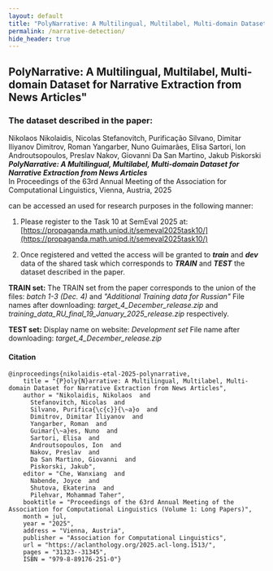 ```yaml
---
layout: default
title: "PolyNarrative: A Multilingual, Multilabel, Multi-domain Dataset for Narrative Extraction from News Articles" 
permalink: /narrative-detection/
hide_header: true
---
```


## PolyNarrative: A Multilingual, Multilabel, Multi-domain Dataset for Narrative Extraction from News Articles" 

### The dataset described in the paper: 

Nikolaos Nikolaidis, Nicolas Stefanovitch, Purificação Silvano, Dimitar Iliyanov Dimitrov, Roman Yangarber, Nuno Guimarães, Elisa Sartori, Ion Androutsopoulos, Preslav Nakov, Giovanni Da San Martino, Jakub Piskorski
<br/>_**PolyNarrative: A Multilingual, Multilabel, Multi-domain Dataset for Narrative Extraction from News Articles**_<br/>
In Proceedings of the 63rd Annual Meeting of the Association for Computational Linguistics, Vienna, Austria, 2025

can be accessed an used for research purposes in the following manner:

1. Please register to the Task 10 at SemEval 2025 at:
[https://propaganda.math.unipd.it/semeval2025task10/](https://propaganda.math.unipd.it/semeval2025task10/)

2. Once registered and vetted the access will be granted to _**train**_ and _**dev**_ data of the shared task which corresponds to _**TRAIN**_ and _**TEST**_ the dataset described in the paper.

**TRAIN set:**
The TRAIN set from the paper corresponds to the union of the files: *batch 1-3 (Dec. 4)* and *"Additional Training data for Russian"*
File names after downloading: *target_4_December_release.zip* and *training_data_RU_final_19_January_2025_release.zip* respectively.

**TEST set:**
Display name on website: *Development set*
File name after downloading: *target_4_December_release.zip*

#### Citation

```
@inproceedings{nikolaidis-etal-2025-polynarrative,
    title = "{P}oly{N}arrative: A Multilingual, Multilabel, Multi-domain Dataset for Narrative Extraction from News Articles",
    author = "Nikolaidis, Nikolaos  and
      Stefanovitch, Nicolas  and
      Silvano, Purifica{\c{c}}{\~a}o  and
      Dimitrov, Dimitar Iliyanov  and
      Yangarber, Roman  and
      Guimar{\~a}es, Nuno  and
      Sartori, Elisa  and
      Androutsopoulos, Ion  and
      Nakov, Preslav  and
      Da San Martino, Giovanni  and
      Piskorski, Jakub",
    editor = "Che, Wanxiang  and
      Nabende, Joyce  and
      Shutova, Ekaterina  and
      Pilehvar, Mohammad Taher",
    booktitle = "Proceedings of the 63rd Annual Meeting of the Association for Computational Linguistics (Volume 1: Long Papers)",
    month = jul,
    year = "2025",
    address = "Vienna, Austria",
    publisher = "Association for Computational Linguistics",
    url = "https://aclanthology.org/2025.acl-long.1513/",
    pages = "31323--31345",
    ISBN = "979-8-89176-251-0"}
```

